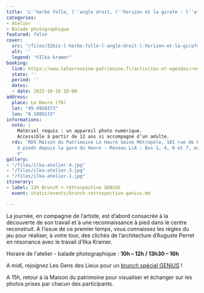 ```yaml
---
title: 'L''herbe folle, l''angle droit, l''horizon et la girafe : l''atelier'
categories:
- Atelier
- Balade photographique
featured: false
cover:
  src: "/files/32bis-l-herbe-folle-l-angle-droit-l-horizon-et-la-girafe-ilka-kramer.jpg"
  alt: ''
  legend: "©Ilka kramer"
booking:
  link: https://www.lehavreseine-patrimoine.fr/activites-et-agendas/rendez-vous-du-patrimoine/atelier-balade-photographique-avec-ilka-kramer
  state: ''
  period: ''
  dates:
  - date: 2022-10-16 10:00
address:
  place: Le Havre (76)
  lat: "49.4920373"
  lon: "0.1089133"
informations:
  note: |
    Matériel requis : un appareil photo numérique.
    Accessible à partir de 12 ans si accompagné d’un adulte.
  rdv: 'RDV Maison du Patrimoine Le Havre Seine Métropole, 181 rue de Paris - 18 min
    à pieds depuis la gare du Havre - Réseau LiA : Bus 1, 4, 6 et 7, arrêt George
    V'
gallery:
- "/files/ilka-atelier-4.jpg"
- "/files/ilka-atelier-3.jpg"
- "/files/ilka-atelier-1.jpg"
itinerary:
- label: 12h Brunch + rétrospective GENiUS
  event: static/events/brunch-retrospective-genius.md

---
```

La journée, en compagnie de l’artiste, est d’abord consacrée à la découverte de son travail et à une reconnaissance à pied dans le centre reconstruit. A l’issue de ce premier temps, vous connaissez les règles du jeu pour réaliser, à votre tour, des clichés de l’architecture d’Auguste Perret en résonance avec le travail d’Ilka Kramer.

Horaire de l'atelier - balade photographique : **10h – 12h / 13h30 – 16h**

A midi, rejoignez Les Gens des Lieux pour un [brunch spécial GENiUS](https://festivalzigzag.fr/events/brunch-retrospective-genius) !

A 15h, retour à la Maison du patrimoine pour visualiser et échanger sur les photos prises par chacun des participants.